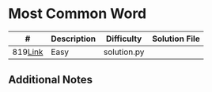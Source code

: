 # Most Common Word
| #                                                          | Description | Difficulty  | Solution File |
| ---------------------------------------------------------- | ----------- | ----------- | ------------- |
| 819[Link](https://leetcode.com/problems/most-common-word/) | Easy        | solution.py |

## Additional Notes
